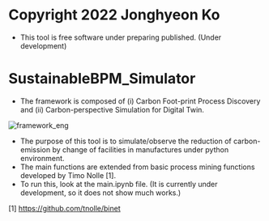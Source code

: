 # Copyright 2022 Jonghyeon Ko
- This tool is free software under preparing published. (Under development)

# SustainableBPM_Simulator
- The framework is composed of (i) Carbon Foot-print Process Discovery and (ii) Carbon-perspective Simulation for Digital Twin.

![framework_eng](https://user-images.githubusercontent.com/31530073/209848529-51d2d95a-ea5a-4595-b858-709750ebef37.png)


- The purpose of this tool is to simulate/observe the reduction of carbon-emission by change of facilities in manufactures under python environment.
- The main functions are extended from basic process mining functions developed by Timo Nolle [1].
- To run this, look at the main.ipynb file. (It is currently under development, so it does not show much works.)

[1] https://github.com/tnolle/binet

